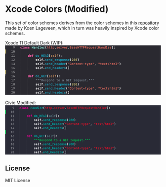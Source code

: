 # Xcode Colors (Modified)

This set of color schemes derives from the color schemes in this [repository]() made by Koen Lageveen, which in turn was heavily inspired by Xcode color schemes.

Xcode 11 Default Dark (WIP):
<img src="https://raw.githubusercontent.com/mmshivesh/modifiedXcodeColors/master/images/Xcode11.png" width="530" height="160">

Civic Modified:
<img src="https://raw.githubusercontent.com/mmshivesh/modifiedXcodeColors/master/images/CivicM.png" width="530" height="160">


## License

MIT License